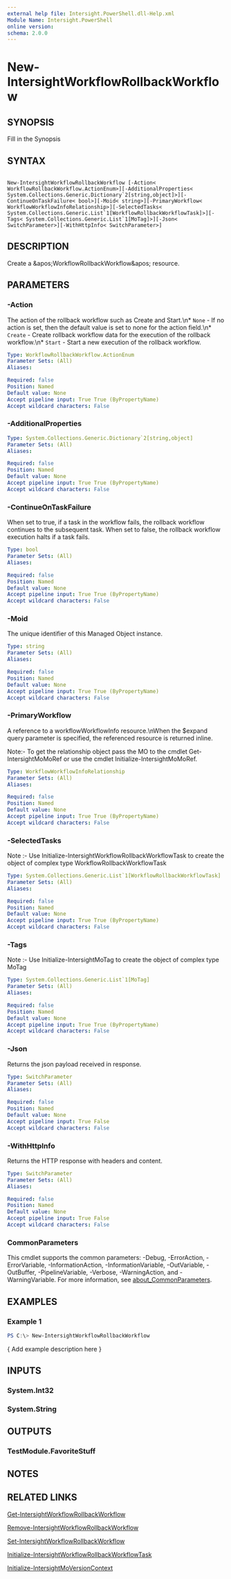```yaml
---
external help file: Intersight.PowerShell.dll-Help.xml
Module Name: Intersight.PowerShell
online version:
schema: 2.0.0
---
```


# New-IntersightWorkflowRollbackWorkflow

## SYNOPSIS
Fill in the Synopsis

## SYNTAX

```

New-IntersightWorkflowRollbackWorkflow [-Action< WorkflowRollbackWorkflow.ActionEnum>][-AdditionalProperties< System.Collections.Generic.Dictionary`2[string,object]>][-ContinueOnTaskFailure< bool>][-Moid< string>][-PrimaryWorkflow< WorkflowWorkflowInfoRelationship>][-SelectedTasks< System.Collections.Generic.List`1[WorkflowRollbackWorkflowTask]>][-Tags< System.Collections.Generic.List`1[MoTag]>][-Json< SwitchParameter>][-WithHttpInfo< SwitchParameter>]

```

## DESCRIPTION
Create a &amp;apos;WorkflowRollbackWorkflow&amp;apos; resource.

## PARAMETERS

### -Action
The action of the rollback workflow such as Create and Start.\n* `None` - If no action is set, then the default value is set to none for the action field.\n* `Create` - Create rollback workflow data for the execution of the rollback workflow.\n* `Start` - Start a new execution of the rollback workflow.

```yaml
Type: WorkflowRollbackWorkflow.ActionEnum
Parameter Sets: (All)
Aliases:

Required: false
Position: Named
Default value: None
Accept pipeline input: True True (ByPropertyName)
Accept wildcard characters: False
```

### -AdditionalProperties


```yaml
Type: System.Collections.Generic.Dictionary`2[string,object]
Parameter Sets: (All)
Aliases:

Required: false
Position: Named
Default value: None
Accept pipeline input: True True (ByPropertyName)
Accept wildcard characters: False
```

### -ContinueOnTaskFailure
When set to true, if a task in the workflow fails, the rollback workflow continues to the subsequent task. When set to false, the rollback workflow execution halts if a task fails.

```yaml
Type: bool
Parameter Sets: (All)
Aliases:

Required: false
Position: Named
Default value: None
Accept pipeline input: True True (ByPropertyName)
Accept wildcard characters: False
```

### -Moid
The unique identifier of this Managed Object instance.

```yaml
Type: string
Parameter Sets: (All)
Aliases:

Required: false
Position: Named
Default value: None
Accept pipeline input: True True (ByPropertyName)
Accept wildcard characters: False
```

### -PrimaryWorkflow
A reference to a workflowWorkflowInfo resource.\nWhen the $expand query parameter is specified, the referenced resource is returned inline.

 Note:- To get the relationship object pass the MO to the cmdlet Get-IntersightMoMoRef 
or use the cmdlet Initialize-IntersightMoMoRef.

```yaml
Type: WorkflowWorkflowInfoRelationship
Parameter Sets: (All)
Aliases:

Required: false
Position: Named
Default value: None
Accept pipeline input: True True (ByPropertyName)
Accept wildcard characters: False
```

### -SelectedTasks


Note :- Use Initialize-IntersightWorkflowRollbackWorkflowTask to create the object of complex type WorkflowRollbackWorkflowTask

```yaml
Type: System.Collections.Generic.List`1[WorkflowRollbackWorkflowTask]
Parameter Sets: (All)
Aliases:

Required: false
Position: Named
Default value: None
Accept pipeline input: True True (ByPropertyName)
Accept wildcard characters: False
```

### -Tags


Note :- Use Initialize-IntersightMoTag to create the object of complex type MoTag

```yaml
Type: System.Collections.Generic.List`1[MoTag]
Parameter Sets: (All)
Aliases:

Required: false
Position: Named
Default value: None
Accept pipeline input: True True (ByPropertyName)
Accept wildcard characters: False
```

### -Json
Returns the json payload received in response.

```yaml
Type: SwitchParameter
Parameter Sets: (All)
Aliases:

Required: false
Position: Named
Default value: None
Accept pipeline input: True False
Accept wildcard characters: False
```

### -WithHttpInfo
Returns the HTTP response with headers and content.

```yaml
Type: SwitchParameter
Parameter Sets: (All)
Aliases:

Required: false
Position: Named
Default value: None
Accept pipeline input: True False
Accept wildcard characters: False
```


### CommonParameters
This cmdlet supports the common parameters: -Debug, -ErrorAction, -ErrorVariable, -InformationAction, -InformationVariable, -OutVariable, -OutBuffer, -PipelineVariable, -Verbose, -WarningAction, and -WarningVariable. For more information, see [about_CommonParameters](http://go.microsoft.com/fwlink/?LinkID=113216).

## EXAMPLES

### Example 1
```powershell
PS C:\> New-IntersightWorkflowRollbackWorkflow
```

{ Add example description here }

## INPUTS

### System.Int32

### System.String

## OUTPUTS

### TestModule.FavoriteStuff

## NOTES

## RELATED LINKS

[Get-IntersightWorkflowRollbackWorkflow](./Get-IntersightWorkflowRollbackWorkflow.md)

[Remove-IntersightWorkflowRollbackWorkflow](./Remove-IntersightWorkflowRollbackWorkflow.md)

[Set-IntersightWorkflowRollbackWorkflow](./Set-IntersightWorkflowRollbackWorkflow.md)

[Initialize-IntersightWorkflowRollbackWorkflowTask](./Initialize-IntersightWorkflowRollbackWorkflowTask.md)

[Initialize-IntersightMoVersionContext](./Initialize-IntersightMoVersionContext.md)
